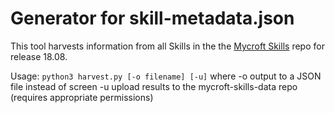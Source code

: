 # Generator for skill-metadata.json

This tool harvests information from all Skills in the the
[Mycroft Skills](https://github.com/MycroftAI/my) repo for release 18.08.

Usage:  ```python3 harvest.py [-o filename] [-u]```
where
        -o  output to a JSON file instead of screen
        -u  upload results to the mycroft-skills-data repo
            (requires appropriate permissions)